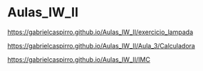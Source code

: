 # Aulas_IW_II

https://gabrielcaspirro.github.io/Aulas_IW_II/exercicio_lampada

https://gabrielcaspirro.github.io/Aulas_IW_II/Aula_3/Calculadora

https://gabrielcaspirro.github.io/Aulas_IW_II/IMC
